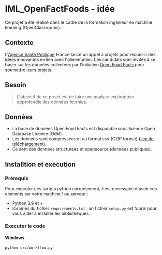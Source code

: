 # IML_OpenFactFoods - idée
Ce projet a été réalisé dans le cadre de la formation ingénieur en machine learning (OpenClassrooms).<br>
## Contexte
L'[Agence Santé Publique](lien) France lance un appel à projets pour recueillir des idées innovantes en lien avec l'alimentation. Les candidats sont invités à se baser sur les données collectées par l'initiative [Open Food Facts](https://world.openfoodfacts.org/data) pour soumettre leurs projets. <br>

## Besoin
> L'objectif de ce projet est de faire une analyse exploratoire approfondie des données fournies.<br>

## Données
* La base de données Open Food Facts est disponible sous licence Open Database Licence (Odbl). <br>
* Les données sont compressées et au format csv (GZIP format) ([lien de téléchargement](https://static.openfoodfacts.org/data/en.openfoodfacts.org.products.csv.gz)). <br>
* Ce sont des données structurées et opensource (données publiques). <br>


## Installtion et execution
### Prérequis
Pour executer ces scripts python correctement, il est necessaire d'avoir ces elements sur votre machine / ou serveur : <br>
* Python 3.9 et +
* librairies du fichier ``requirements.txt`` : un fichier `setup.py` est fourni pour vous aider à installer les bibliothèques. <br>

### Executer le code
#### Windows
``
python src/workflow.py
``